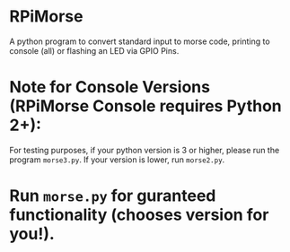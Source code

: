 # RPiMorse
 A python program to convert standard input to morse code, printing to console (all) or flashing an LED via GPIO Pins.
 
 # Note for Console Versions (RPiMorse Console requires Python 2+): 
 For testing purposes, if your python version is 3 or higher, please run the program <code>morse3.py</code>. If your version is lower, run <code>morse2.py</code>.
 
 #  Run <code>morse.py</code> for guranteed functionality (chooses version for you!).
